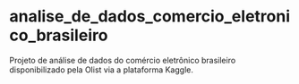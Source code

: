 # analise_de_dados_comercio_eletronico_brasileiro
 Projeto de análise de dados do comércio eletrônico brasileiro disponibilizado pela Olist via a plataforma Kaggle.
